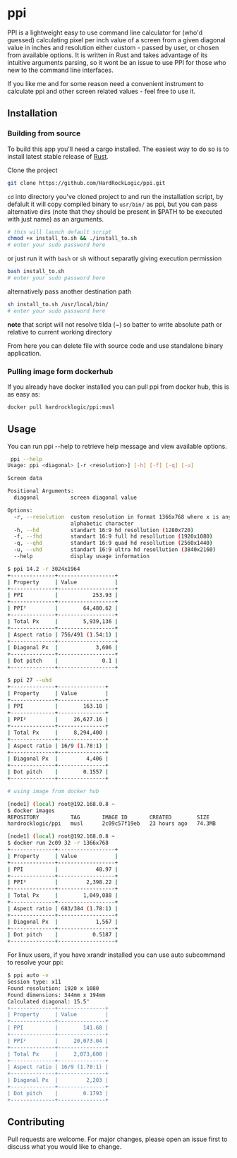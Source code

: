 # ppi

PPI is a lightweight easy to use command line calculator for (who'd guessed) calculating pixel per inch value of a screen from a given diagonal value in inches and resolution either custom - passed by user, or chosen from available options. It is written in Rust and takes advantage of its intuitive arguments parsing, so it wont be an issue to use PPI for those who new to the command line interfaces.

If you like me and for some reason need a convenient instrument to calculate ppi and other screen related values - feel free to use it.

## Installation

### Building from source

To build this app you'll need a cargo installed. The easiest way to do so is to install latest stable release of [Rust](https://doc.rust-lang.org/cargo/getting-started/installation.html).

Clone the project

```bash
git clone https://github.com/HardRockLogic/ppi.git
```

`cd` into directory you've cloned project to and run the installation script, by defalult it will copy compiled binary to `usr/bin/` as ppi, but you can
pass alternative dirs (note that they should be present in $PATH to be executed with just name) as an arguments.

```bash
# this will launch default script
chmod +x install_to.sh && ./install_to.sh
# enter your sudo password here
```

or just run it with `bash` or `sh` without separatly giving execution permission

```bash
bash install_to.sh
# enter your sudo password here
```

alternatively pass another destination path

```bash
sh install_to.sh /usr/local/bin/
# enter your sudo password here
```

**note** that script will not resolve tilda (~) so batter to write absolute path or relative to current working directory

From here you can delete file with source code and use standalone binary application.

### Pulling image form dockerhub

If you already have docker installed you can pull ppi from docker hub, this is as easy as:

```bash
docker pull hardrocklogic/ppi:musl
```

## Usage

You can run ppi --help to retrieve help message and view available options.

```bash
 ppi --help
Usage: ppi <diagonal> [-r <resolution>] [-h] [-f] [-q] [-u]

Screen data

Positional Arguments:
  diagonal          screen diagonal value

Options:
  -r, --resolution  custom resolution in format 1366x768 where x is any
                    alphabetic character
  -h, --hd          standart 16:9 hd resollution (1280x720)
  -f, --fhd         standart 16:9 full hd resollution (1920x1080)
  -q, --qhd         standart 16:9 quad hd resollution (2560x1440)
  -u, --uhd         standart 16:9 ultra hd resollution (3840x2160)
  --help            display usage information

```

```bash
$ ppi 14.2 -r 3024x1964
+--------------+------------------+
| Property     | Value            |
+--------------+------------------+
| PPI          |           253.93 |
+--------------+------------------+
| PPI²         |        64,480.62 |
+--------------+------------------+
| Total Px     |        5,939,136 |
+--------------+------------------+
| Aspect ratio | 756/491 (1.54:1) |
+--------------+------------------+
| Diagonal Px  |            3,606 |
+--------------+------------------+
| Dot pitch    |              0.1 |
+--------------+------------------+

$ ppi 27 --uhd
+--------------+---------------+
| Property     | Value         |
+--------------+---------------+
| PPI          |        163.18 |
+--------------+---------------+
| PPI²         |     26,627.16 |
+--------------+---------------+
| Total Px     |     8,294,400 |
+--------------+---------------+
| Aspect ratio | 16/9 (1.78:1) |
+--------------+---------------+
| Diagonal Px  |         4,406 |
+--------------+---------------+
| Dot pitch    |        0.1557 |
+--------------+---------------+

# using image from docker hub

[node1] (local) root@192.168.0.8 ~
$ docker images
REPOSITORY          TAG       IMAGE ID       CREATED        SIZE
hardrocklogic/ppi   musl      2c09c57f19eb   23 hours ago   74.3MB

[node1] (local) root@192.168.0.8 ~
$ docker run 2c09 32 -r 1366x768
+--------------+------------------+
| Property     | Value            |
+--------------+------------------+
| PPI          |            48.97 |
+--------------+------------------+
| PPI²         |         2,398.22 |
+--------------+------------------+
| Total Px     |        1,049,088 |
+--------------+------------------+
| Aspect ratio | 683/384 (1.78:1) |
+--------------+------------------+
| Diagonal Px  |            1,567 |
+--------------+------------------+
| Dot pitch    |           0.5187 |
+--------------+------------------+

```
For linux users, if you have xrandr installed you can use auto subcommand to resolve your ppi:
```bash
$ ppi auto -v
Session type: x11
Found resolution: 1920 x 1080
Found dimensions: 344mm x 194mm
Calculated diagonal: 15.5"
+--------------+---------------+
| Property     | Value         |
+--------------+---------------+
| PPI          |        141.68 |
+--------------+---------------+
| PPI²         |     20,073.04 |
+--------------+---------------+
| Total Px     |     2,073,600 |
+--------------+---------------+
| Aspect ratio | 16/9 (1.78:1) |
+--------------+---------------+
| Diagonal Px  |         2,203 |
+--------------+---------------+
| Dot pitch    |        0.1793 |
+--------------+---------------+

```

## Contributing

Pull requests are welcome. For major changes, please open an issue first
to discuss what you would like to change.
